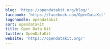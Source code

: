 ```yaml
---
blog: 'https://opendatakit.org/blog/'
facebook: 'https://facebook.com/OpenDataKit'
logohandle: opendatakit
sort: opendatakit
title: Open Data Kit
twitter: OpenDataKit
website: 'https://opendatakit.org/'
---
```

